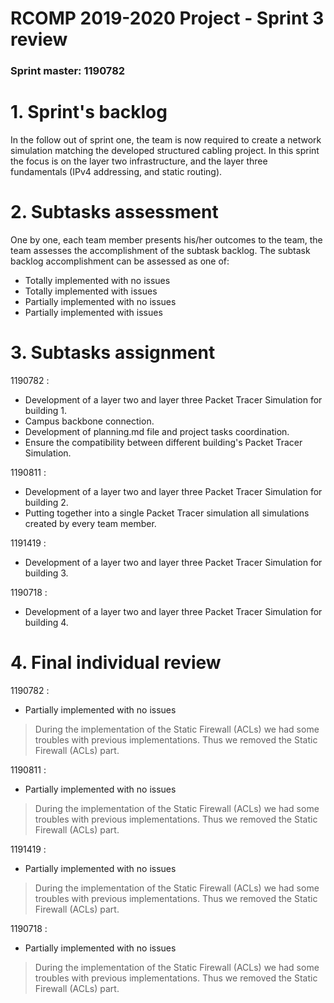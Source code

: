 RCOMP 2019-2020 Project - Sprint 3 review
=========================================
### Sprint master: 1190782 ###

# 1. Sprint's backlog #
In the follow out of sprint one, the team is now required to create a network simulation matching the developed structured cabling project. In this sprint the focus is on the layer two infrastructure, and the layer three fundamentals (IPv4 addressing, and static routing).

# 2. Subtasks assessment #
One by one, each team member presents his/her outcomes to the team, the team assesses the accomplishment of the subtask backlog.
The subtask backlog accomplishment can be assessed as one of:

  * Totally implemented with no issues
  * Totally implemented with issues
  * Partially implemented with no issues
  * Partially implemented with issues

# 3. Subtasks assignment #

1190782 :

* Development of a layer two and layer three Packet Tracer Simulation for building 1.
* Campus backbone connection.
* Development of planning.md file and project tasks coordination.
* Ensure the compatibility between different building's Packet Tracer Simulation.

1190811 :

* Development of a layer two and layer three Packet Tracer Simulation for building 2.
* Putting together into a single Packet Tracer simulation all simulations created by every team member.

1191419 :

* Development of a layer two and layer three Packet Tracer Simulation for building 3.

1190718 :

* Development of a layer two and layer three Packet Tracer Simulation for building 4.

# 4. Final individual review #

1190782 :

* Partially implemented with no issues
> During the implementation of the Static Firewall (ACLs) we had some troubles with previous implementations. Thus we 
>removed the  Static Firewall (ACLs) part.

1190811 :

* Partially implemented with no issues
> During the implementation of the Static Firewall (ACLs) we had some troubles with previous implementations. Thus we 
>removed the  Static Firewall (ACLs) part.

1191419 :

* Partially implemented with no issues
> During the implementation of the Static Firewall (ACLs) we had some troubles with previous implementations. Thus we 
>removed the  Static Firewall (ACLs) part.

1190718 :

* Partially implemented with no issues
> During the implementation of the Static Firewall (ACLs) we had some troubles with previous implementations. Thus we 
>removed the  Static Firewall (ACLs) part.
